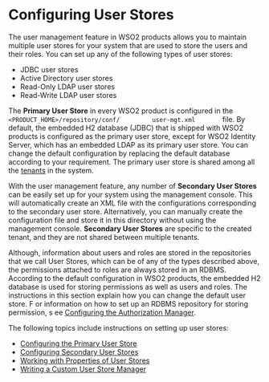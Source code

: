# Configuring User Stores

The user management feature in WSO2 products allows you to maintain
multiple user stores for your system that are used to store the users
and their roles. You can set up any of the following types of user
stores:

-   JDBC user stores
-   Active Directory user stores
-   Read-Only LDAP user stores
-   Read-Write LDAP user stores

The **Primary User Store** in every WSO2 product is configured in the
`         <PRODUCT_HOME>/repository/conf/         user-mgt.xml        `
file. By default, the embedded H2 database (JDBC) that is shipped with
WSO2 products is configured as the primary user store, except for WSO2
Identity Server, which has an embedded LDAP as its primary user
store. You can change the default configuration by replacing the default
database according to your requirement. The primary user store is shared
among all the [tenants](Introduction_to_Multitenancy) in the system.

With the user management feature, any number of **Secondary User
Stores** can be easily set up for your system using the management
console. This will automatically create an XML file with the
configurations corresponding to the secondary user store. Alternatively,
you can manually create the configuration file and store it in this
directory without using the management console. **Secondary User
Stores** are specific to the created tenant, and they are not shared
between multiple tenants.  

Although, information about users and roles are stored in the
repositories that we call User Stores, which can be of any of the types
described above, the permissions attached to roles are always stored in
an RDBMS. According to the default configuration in WSO2 products, the
embedded H2 database is used for storing permissions as well as users
and roles. The instructions in this section explain how you can change
the default user store. F or information on how to set up an RDBMS
repository for storing permission, s ee [Configuring the Authorization
Manager](../../using-wso2-identity-server/configuring-the-authorization-manager).

The following topics include instructions on setting up user stores:

-   [Configuring the Primary User
    Store](../../using-wso2-identity-server/configuring-the-primary-user-store)
-   [Configuring Secondary User
    Stores](../../using-wso2-identity-server/configuring-secondary-user-stores)
-   [Working with Properties of User
    Stores](Working_with_Properties_of_User_Stores)
-   [Writing a Custom User Store
    Manager](../../using-wso2-identity-server/writing-a-custom-user-store-manager)

  
